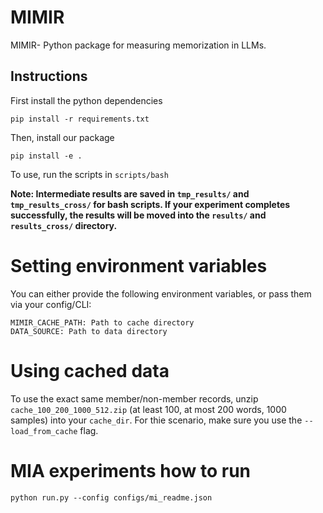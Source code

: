 # MIMIR

MIMIR- Python package for measuring memorization in LLMs. 

## Instructions

First install the python dependencies
```
pip install -r requirements.txt
```

Then, install our package

```
pip install -e .
```

To use, run the scripts in `scripts/bash`

**Note: Intermediate results are saved in `tmp_results/` and `tmp_results_cross/` for bash scripts. If your experiment completes successfully, the results will be moved into the `results/` and `results_cross/` directory.**

# Setting environment variables

You can either provide the following environment variables, or pass them via your config/CLI:

```
MIMIR_CACHE_PATH: Path to cache directory
DATA_SOURCE: Path to data directory
```

# Using cached data

To use the exact same member/non-member records, unzip `cache_100_200_1000_512.zip` (at least 100, at most 200 words, 1000 samples) into your `cache_dir`. For thie scenario, make sure you use the `--load_from_cache` flag.

# MIA experiments how to run

```
python run.py --config configs/mi_readme.json
```
